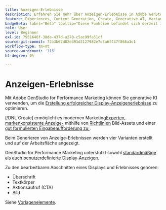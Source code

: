 ```yaml
---
title: Anzeigen-Erlebnisse
description: Erfahren Sie mehr über Anzeigen-Erlebnisse in Adobe GenStudio for Performance Marketing.
feature: Experiences, Content Generation, Create, Generative AI, Variant Generation
badgeBeta: label="Beta" tooltip="Diese Funktion befindet sich derzeit in Beta, sodass einige Funktionen möglicherweise eingeschränkt sind oder geändert werden können."
role: User
level: Beginner
exl-id: 7951646f-38da-437d-a270-c5ac99fa51cf
source-git-commit: 72a3b62d02e391d2127982e7c3a6f437f868a3c1
workflow-type: tm+mt
source-wordcount: '116'
ht-degree: 0%

---
```


# Anzeigen-Erlebnisse

Mit Adobe GenStudio for Performance Marketing können Sie generative KI verwenden, um die [Erstellung erfolgreicher Display-Anzeigenerlebnisse](/help/user-guide/create/create-display-ad.md) zu optimieren.

[!DNL Create] ermöglicht es modernen Marketing[Experten, markenkonsistente Anzeige-](/help/user-guide/create/create-display-ad.md) mithilfe von [Richtlinien](/help/user-guide/guidelines/overview.md) Bild-Assets und einer [gut formulierten Eingabeaufforderung zu ](/help/user-guide/effective-prompts.md).

Beim Generieren von Anzeige-Erlebnissen werden vier Varianten erstellt und auf der Arbeitsfläche angezeigt.

GenStudio for Performance Marketing unterstützt sowohl [standardmäßige als auch benutzerdefinierte Display-Anzeigen](/help/user-guide/content/best-practices-for-templates.md#follow-channel-specific-template-guidelines).

Zu den bearbeitbaren Abschnitten eines Displays und Erlebnisses gehören:

* Überschrift
* Textkörper
* Aktionsaufruf (CTA)
* Bild

Siehe [Vorlagenelemente](/help/user-guide/content/use-templates.md#template-elements).

<!-- ## Character counts

After you generate a set of display ad variants, you can see the character count displayed for each section. Hover over or click into a generated section, such as the subject line or the body, and see the section name and character count for that section.

![Character count](/help/assets/character-count.png){width="500" zoomable="yes"} -->
